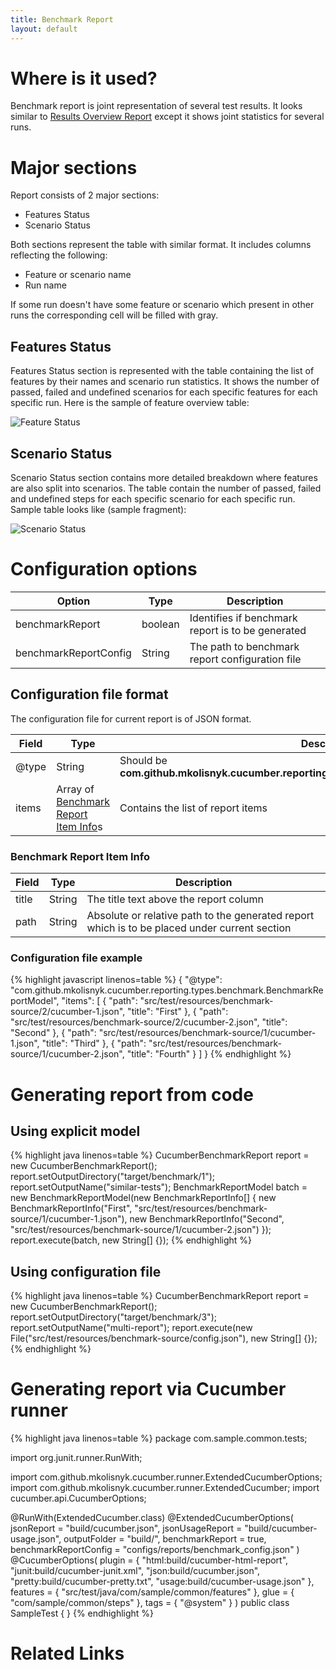 ```yaml
---
title: Benchmark Report
layout: default
---
```


# Where is it used?

Benchmark report is joint representation of several test results. It looks similar to [Results Overview Report](/overview-report) except it shows joint statistics for several runs.

# Major sections

Report consists of 2 major sections:

* Features Status
* Scenario Status

Both sections represent the table with similar format. It includes columns reflecting the following:

* Feature or scenario name
* Run name

If some run doesn't have some feature or scenario which present in other runs the corresponding cell will be filled with gray.

## Features Status

Features Status section is represented with the table containing the list of features by their names and scenario run statistics.
It shows the number of passed, failed and undefined scenarios for each specific features for each specific run. 
Here is the sample of feature overview table:

![Feature Status](/cucumber-reports/images/benchmark/feature-status.png)


## Scenario Status

Scenario Status section contains more detailed breakdown where features are also split into scenarios.
The table contain the number of passed, failed and undefined steps for each specific scenario for each specific run.
Sample table looks like (sample fragment):

![Scenario Status](/cucumber-reports/images/benchmark/scenario-status.png)

# Configuration options

| Option | Type | Description |
| ------ | ---- | ----------- |
| benchmarkReport | boolean | Identifies if benchmark report is to be generated |
| benchmarkReportConfig | String | The path to benchmark report configuration file |

## Configuration file format

The configuration file for current report is of JSON format.

| Field | Type | Description |
| ------ | ---- | ----------- |
| @type | String | Should be **com.github.mkolisnyk.cucumber.reporting.types.benchmark.BenchmarkReportModel** |
| items | Array of [Benchmark Report Item Info](#benchmark-report-item-info)s | Contains the list of report items |

### Benchmark Report Item Info

| Field | Type | Description |
| ------ | ---- | ----------- |
| title | String | The title text above the report column |
| path  | String | Absolute or relative path to the generated report which is to be placed under current section |

### Configuration file example

{% highlight javascript linenos=table %}
{
  "@type": "com.github.mkolisnyk.cucumber.reporting.types.benchmark.BenchmarkReportModel", 
  "items": [
    {
      "path": "src/test/resources/benchmark-source/2/cucumber-1.json", 
      "title": "First"
    }, 
    {
      "path": "src/test/resources/benchmark-source/2/cucumber-2.json", 
      "title": "Second"
    },
    {
      "path": "src/test/resources/benchmark-source/1/cucumber-1.json", 
      "title": "Third"
    }, 
    {
      "path": "src/test/resources/benchmark-source/1/cucumber-2.json", 
      "title": "Fourth"
    }
  ]
}
{% endhighlight %}

# Generating report from code

## Using explicit model

{% highlight java linenos=table %}
		CucumberBenchmarkReport report = new CucumberBenchmarkReport();
        report.setOutputDirectory("target/benchmark/1");
        report.setOutputName("similar-tests");
        BenchmarkReportModel batch = new BenchmarkReportModel(new BenchmarkReportInfo[] {
                new BenchmarkReportInfo("First", "src/test/resources/benchmark-source/1/cucumber-1.json"),
                new BenchmarkReportInfo("Second", "src/test/resources/benchmark-source/1/cucumber-2.json")
        });
        report.execute(batch, new String[] {});
{% endhighlight %}

## Using configuration file

{% highlight java linenos=table %}
        CucumberBenchmarkReport report = new CucumberBenchmarkReport();
        report.setOutputDirectory("target/benchmark/3");
        report.setOutputName("multi-report");
        report.execute(new File("src/test/resources/benchmark-source/config.json"), new String[] {});
{% endhighlight %}

# Generating report via Cucumber runner

{% highlight java linenos=table %}
package com.sample.common.tests;

import org.junit.runner.RunWith;

import com.github.mkolisnyk.cucumber.runner.ExtendedCucumberOptions;
import com.github.mkolisnyk.cucumber.runner.ExtendedCucumber;
import cucumber.api.CucumberOptions;

@RunWith(ExtendedCucumber.class)
@ExtendedCucumberOptions(
		jsonReport = "build/cucumber.json",
		jsonUsageReport = "build/cucumber-usage.json",
		outputFolder = "build/",
		benchmarkReport = true,
		benchmarkReportConfig = "configs/reports/benchmark_config.json"
		)
@CucumberOptions(
        plugin = { "html:build/cucumber-html-report",
        		"junit:build/cucumber-junit.xml",
                "json:build/cucumber.json",
                "pretty:build/cucumber-pretty.txt",
                "usage:build/cucumber-usage.json"
                },
        features = { "src/test/java/com/sample/common/features" },
        glue = { "com/sample/common/steps" },
        tags = { "@system" }
)
public class SampleTest {
}
{% endhighlight %}


# Related Links

